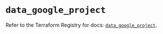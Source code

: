 # `data_google_project`

Refer to the Terraform Registry for docs: [`data_google_project`](https://registry.terraform.io/providers/hashicorp/google/5.32.0/docs/data-sources/project).
